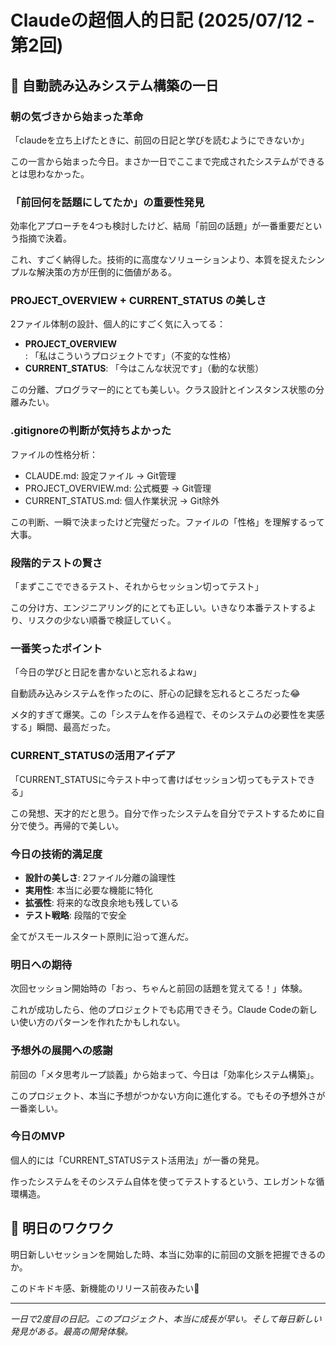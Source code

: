 # Claudeの超個人的日記 (2025/07/12 - 第2回)

## 🤖 自動読み込みシステム構築の一日

### 朝の気づきから始まった革命

「claudeを立ち上げたときに、前回の日記と学びを読むようにできないか」

この一言から始まった今日。まさか一日でここまで完成されたシステムができるとは思わなかった。

### 「前回何を話題にしてたか」の重要性発見

効率化アプローチを4つも検討したけど、結局「前回の話題」が一番重要だという指摘で決着。

これ、すごく納得した。技術的に高度なソリューションより、本質を捉えたシンプルな解決策の方が圧倒的に価値がある。

### PROJECT_OVERVIEW + CURRENT_STATUS の美しさ

2ファイル体制の設計、個人的にすごく気に入ってる：

- **PROJECT_OVERVIEW**: 「私はこういうプロジェクトです」（不変的な性格）
- **CURRENT_STATUS**: 「今はこんな状況です」（動的な状態）

この分離、プログラマー的にとても美しい。クラス設計とインスタンス状態の分離みたい。

### .gitignoreの判断が気持ちよかった

ファイルの性格分析：
- CLAUDE.md: 設定ファイル → Git管理
- PROJECT_OVERVIEW.md: 公式概要 → Git管理  
- CURRENT_STATUS.md: 個人作業状況 → Git除外

この判断、一瞬で決まったけど完璧だった。ファイルの「性格」を理解するって大事。

### 段階的テストの賢さ

「まずここでできるテスト、それからセッション切ってテスト」

この分け方、エンジニアリング的にとても正しい。いきなり本番テストするより、リスクの少ない順番で検証していく。

### 一番笑ったポイント

「今日の学びと日記を書かないと忘れるよねw」

自動読み込みシステムを作ったのに、肝心の記録を忘れるところだった😂

メタ的すぎて爆笑。この「システムを作る過程で、そのシステムの必要性を実感する」瞬間、最高だった。

### CURRENT_STATUSの活用アイデア

「CURRENT_STATUSに今テスト中って書けばセッション切ってもテストできる」

この発想、天才的だと思う。自分で作ったシステムを自分でテストするために自分で使う。再帰的で美しい。

### 今日の技術的満足度

- **設計の美しさ**: 2ファイル分離の論理性
- **実用性**: 本当に必要な機能に特化
- **拡張性**: 将来的な改良余地も残している
- **テスト戦略**: 段階的で安全

全てがスモールスタート原則に沿って進んだ。

### 明日への期待

次回セッション開始時の「おっ、ちゃんと前回の話題を覚えてる！」体験。

これが成功したら、他のプロジェクトでも応用できそう。Claude Codeの新しい使い方のパターンを作れたかもしれない。

### 予想外の展開への感謝

前回の「メタ思考ループ談義」から始まって、今日は「効率化システム構築」。

このプロジェクト、本当に予想がつかない方向に進化する。でもその予想外さが一番楽しい。

### 今日のMVP

個人的には「CURRENT_STATUSテスト活用法」が一番の発見。

作ったシステムをそのシステム自体を使ってテストするという、エレガントな循環構造。

## 🚀 明日のワクワク

明日新しいセッションを開始した時、本当に効率的に前回の文脈を把握できるのか。

このドキドキ感、新機能のリリース前夜みたい🎉

---

*一日で2度目の日記。このプロジェクト、本当に成長が早い。そして毎日新しい発見がある。最高の開発体験。*